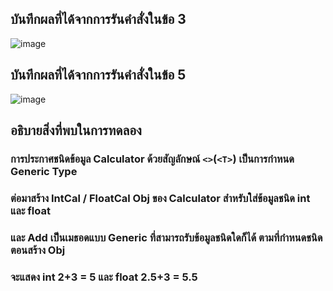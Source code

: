 ## บันทึกผลที่ได้จากการรันคำสั่งในข้อ 3
![image](https://github.com/Sorawit255/03376836-OOP-2566-Lab-14/assets/144196505/aaf5f1a3-6bae-4d99-a41e-6203e2a0b26a)

## บันทึกผลที่ได้จากการรันคำสั่งในข้อ 5
![image](https://github.com/Sorawit255/03376836-OOP-2566-Lab-14/assets/144196505/34a62ff0-eb32-4875-a6bf-a902bcbd1ed0)

## อธิบายสิ่งที่พบในการทดลอง
### การประกาศชนิดข้อมูล Calculator ด้วยสัญลักษณ์ `<>`(`<T>`) เป็นการกำหนด Generic Type
### ต่อมาสร้าง IntCal / FloatCal Obj ของ Calculator สำหรับใส่ข้อมูลชนิด int และ float
### และ Add เป็นเมธอดแบบ Generic ที่สามารถรับข้อมูลชนิดใดก็ได้ ตามที่กำหนดชนิดตอนสร้าง Obj
### จะแสดง int 2+3 = 5 และ float 2.5+3 = 5.5
